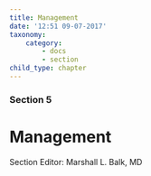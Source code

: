 ```yaml
---
title: Management
date: '12:51 09-07-2017'
taxonomy:
    category:
        - docs
        - section
child_type: chapter
---
```


### Section 5

# Management

Section Editor: Marshall L. Balk, MD